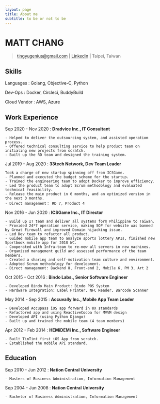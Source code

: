 ```yaml
---
layout: page
title: About me
subtitle: to be or not to be
---
```


MATT CHANG
===========

> [tingyugenius@gmail.com](mailto:tingyugenius@gmail.com) |
> [Linkedin](https://www.linkedin.com/in/matt-chang-45117a99/) |
> Taipei, Taiwan

Skills
------

Languages
:   Golang, Objective-C, Python

Dev-Ops
:   Docker, Circleci, BuddyBuild

Cloud Vendor
:   AWS, Azure

Work Experience
---------------

Sep 2020 - Nov 2020
:   **Dradvice Inc., IT Consultant**

    - Helped to deliver the outsourcing system, and assisted operation process.
    - Offered technical consulting service to help product team on initialing new projects from scratch.
    - Built up the RD team and designed the training system.

Jul 2019 - Aug 2020
:   **33tech Network, Dev Team Leader**

    Took a charge of new startup spinning off from ICSGame.
    - Planned and executed the budget scheme for the startup.
    - Trained the engineering team to adopt Docker to improve efficiency.
    - Led the product team to adopt Scrum methodology and evaluated technical feasibility.
    - Release the main product in 6 months, and an optimized version in the next 3 months.
    - Direct management： RD 7, Product 4

Nov 2016 - Jun 2020
:   **ICSGame Inc., IT Director**

    - Build up IT team and deliver all systems form Philippine to Taiwan.
    - Provided 24*7 operation service, making SOP for website was banned by Great Firewall and improved Domain hijacking issue.
    - Led Dev team to refactor all product.
    - Guided mobile app team to analyze sports lottery APIs, finished new Sportbook mobile app for 2018 WC.
    - Cooperated with Infra-team to re-new all servers in new machines.
    - Organized management guild and assessed performance of the team members.
    - Created a sharing and self-motivation team culture and environment.
    - Adopted Scrum methodology for development.
    - Direct management: Backend 8, Front-end 2, Mobile 6, PM 3, Art 2


Oct 2015 - Oct 2016
:   **Bindo Labs., Senior Software Engineer**

    - Developed Bindo Main Product: Bindo POS System
    - Hardware Integration: Label Printer, NFC Reader, Barcode Scanner

May 2014 - Sep 2015
:   **Accuvally Inc., Mobile App Team Leader**

    - Developed Accupass iOS app forward in UX standards
    - Refactored app and using ReactiveCocoa for MVVM design
    - Developed API (using Python Django)
    - Built up and trained the mobile team (4 team members)

Apr 2012 - Feb 2014
:   **HEMiDEMi Inc., Software Engineer**

    - Built TinTint first iOS App from scratch.
    - Established the mobile API standard.
  


Education
---------

Sep 2010 - Jun 2012
:   **Nation Central University**

    - Masters of Business Administration, Information Management

Sep 2004 - Jun 2008
:   **Nation Central University**

    - Bachelor of Business Administration, Information Management
